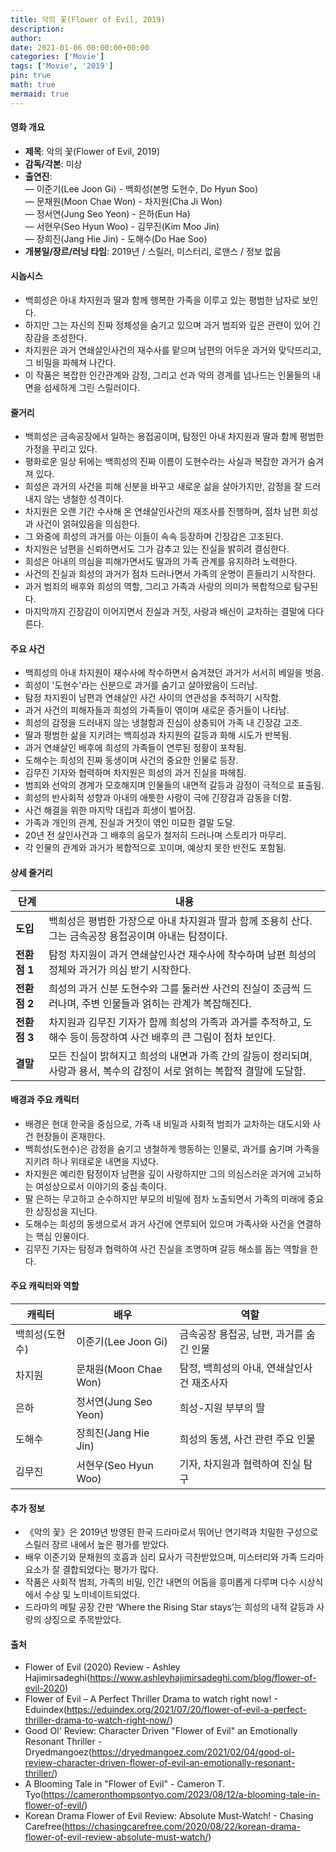 ```yaml
---
title: 악의 꽃(Flower of Evil, 2019)
description: 
author: 
date: 2021-01-06 00:00:00+00:00
categories: ['Movie']
tags: ['Movie', '2019']
pin: true
math: true
mermaid: true
---
```

#### 영화 개요

- **제목**: 악의 꽃(Flower of Evil, 2019)  
- **감독/각본**: 미상  
- **출연진**:  
  — 이준기(Lee Joon Gi) - 백희성(본명 도현수, Do Hyun Soo)  
  — 문채원(Moon Chae Won) - 차지원(Cha Ji Won)  
  — 정서연(Jung Seo Yeon) - 은하(Eun Ha)  
  — 서현우(Seo Hyun Woo) - 김무진(Kim Moo Jin)  
  — 장희진(Jang Hie Jin) - 도해수(Do Hae Soo)  
- **개봉일/장르/러닝 타임**: 2019년 / 스릴러, 미스터리, 로맨스 / 정보 없음  

#### 시놉시스

- 백희성은 아내 차지원과 딸과 함께 행복한 가족을 이루고 있는 평범한 남자로 보인다.  
- 하지만 그는 자신의 진짜 정체성을 숨기고 있으며 과거 범죄와 깊은 관련이 있어 긴장감을 조성한다.  
- 차지원은 과거 연쇄살인사건의 재수사를 맡으며 남편의 어두운 과거와 맞닥뜨리고, 그 비밀을 파헤쳐 나간다.  
- 이 작품은 복잡한 인간관계와 감정, 그리고 선과 악의 경계를 넘나드는 인물들의 내면을 섬세하게 그린 스릴러이다.  

#### 줄거리

- 백희성은 금속공장에서 일하는 용접공이며, 탐정인 아내 차지원과 딸과 함께 평범한 가정을 꾸리고 있다.  
- 평화로운 일상 뒤에는 백희성의 진짜 이름이 도현수라는 사실과 복잡한 과거가 숨겨져 있다.  
- 희성은 과거의 사건을 피해 신분을 바꾸고 새로운 삶을 살아가지만, 감정을 잘 드러내지 않는 냉철한 성격이다.  
- 차지원은 오랜 기간 수사해 온 연쇄살인사건의 재조사를 진행하며, 점차 남편 희성과 사건이 얽혀있음을 의심한다.  
- 그 와중에 희성의 과거를 아는 이들이 속속 등장하며 긴장감은 고조된다.  
- 차지원은 남편을 신뢰하면서도 그가 감추고 있는 진실을 밝히려 결심한다.  
- 희성은 아내의 의심을 피해가면서도 딸과의 가족 관계를 유지하려 노력한다.  
- 사건의 진실과 희성의 과거가 점차 드러나면서 가족의 운명이 흔들리기 시작한다.  
- 과거 범죄의 배후와 희성의 역할, 그리고 가족과 사랑의 의미가 복합적으로 탐구된다.  
- 마지막까지 긴장감이 이어지면서 진실과 거짓, 사랑과 배신이 교차하는 결말에 다다른다.  

#### 주요 사건

- 백희성의 아내 차지원이 재수사에 착수하면서 숨겨졌던 과거가 서서히 베일을 벗음.  
- 희성이 '도현수'라는 신분으로 과거를 숨기고 살아왔음이 드러남.  
- 탐정 차지원이 남편과 연쇄살인 사건 사이의 연관성을 추적하기 시작함.  
- 과거 사건의 피해자들과 희성의 가족들이 엮이며 새로운 증거들이 나타남.  
- 희성의 감정을 드러내지 않는 냉철함과 진심이 상충되어 가족 내 긴장감 고조.  
- 딸과 평범한 삶을 지키려는 백희성과 차지원의 갈등과 화해 시도가 반복됨.  
- 과거 연쇄살인 배후에 희성의 가족들이 연루된 정황이 포착됨.  
- 도해수는 희성의 진짜 동생이며 사건의 중요한 인물로 등장.  
- 김무진 기자와 협력하며 차지원은 희성의 과거 진실을 파헤침.  
- 범죄와 선악의 경계가 모호해지며 인물들의 내면적 갈등과 감정이 극적으로 표출됨.  
- 희성의 반사회적 성향과 아내의 애틋한 사랑이 극에 긴장감과 감동을 더함.  
- 사건 해결을 위한 마지막 대립과 희생이 벌어짐.  
- 가족과 개인의 관계, 진실과 거짓이 엮인 미묘한 결말 도달.  
- 20년 전 살인사건과 그 배후의 음모가 철저히 드러나며 스토리가 마무리.  
- 각 인물의 관계와 과거가 복합적으로 꼬이며, 예상치 못한 반전도 포함됨.  

#### 상세 줄거리

| **단계**    | **내용**                                                                                                        |
|-------------|-----------------------------------------------------------------------------------------------------------------|
| **도입**    | 백희성은 평범한 가장으로 아내 차지원과 딸과 함께 조용히 산다. 그는 금속공장 용접공이며 아내는 탐정이다.           |
| **전환점 1** | 탐정 차지원이 과거 연쇄살인사건 재수사에 착수하며 남편 희성의 정체와 과거가 의심 받기 시작한다.                      |
| **전환점 2** | 희성의 과거 신분 도현수와 그를 둘러싼 사건의 진실이 조금씩 드러나며, 주변 인물들과 얽히는 관계가 복잡해진다.           |
| **전환점 3** | 차지원과 김무진 기자가 함께 희성의 가족과 과거를 추적하고, 도해수 등이 등장하여 사건 배후의 큰 그림이 점차 보인다.     |
| **결말**    | 모든 진실이 밝혀지고 희성의 내면과 가족 간의 갈등이 정리되며, 사랑과 용서, 복수의 감정이 서로 얽히는 복합적 결말에 도달함. |

#### 배경과 주요 캐릭터

- 배경은 현대 한국을 중심으로, 가족 내 비밀과 사회적 범죄가 교차하는 대도시와 사건 현장들이 혼재한다.  
- 백희성(도현수)은 감정을 숨기고 냉철하게 행동하는 인물로, 과거를 숨기며 가족을 지키려 하나 위태로운 내면을 지녔다.  
- 차지원은 예리한 탐정이자 남편을 깊이 사랑하지만 그의 의심스러운 과거에 고뇌하는 여성상으로서 이야기의 중심 축이다.  
- 딸 은하는 무고하고 순수하지만 부모의 비밀에 점차 노출되면서 가족의 미래에 중요한 상징성을 지닌다.  
- 도해수는 희성의 동생으로서 과거 사건에 연루되어 있으며 가족사와 사건을 연결하는 핵심 인물이다.  
- 김무진 기자는 탐정과 협력하여 사건 진실을 조명하며 갈등 해소를 돕는 역할을 한다.  

#### 주요 캐릭터와 역할

| **캐릭터** | **배우**        | **역할**                        |
|------------|-----------------|-------------------------------|
| 백희성(도현수) | 이준기(Lee Joon Gi)    | 금속공장 용접공, 남편, 과거를 숨긴 인물        |
| 차지원       | 문채원(Moon Chae Won)   | 탐정, 백희성의 아내, 연쇄살인사건 재조사자       |
| 은하         | 정서연(Jung Seo Yeon)    | 희성-지원 부부의 딸                    |
| 도해수       | 장희진(Jang Hie Jin)    | 희성의 동생, 사건 관련 주요 인물              |
| 김무진       | 서현우(Seo Hyun Woo)    | 기자, 차지원과 협력하여 진실 탐구              |

#### 추가 정보

- 《악의 꽃》은 2019년 방영된 한국 드라마로서 뛰어난 연기력과 치밀한 구성으로 스릴러 장르 내에서 높은 평가를 받았다.  
- 배우 이준기와 문채원의 호흡과 심리 묘사가 극찬받았으며, 미스터리와 가족 드라마 요소가 잘 결합되었다는 평가가 많다.  
- 작품은 사회적 범죄, 가족의 비밀, 인간 내면의 어둠을 흥미롭게 다루며 다수 시상식에서 수상 및 노미네이트되었다.  
- 드라마의 메탈 공장 간판 ‘Where the Rising Star stays’는 희성의 내적 갈등과 사랑의 상징으로 주목받았다.  

#### 출처

- Flower of Evil (2020) Review - Ashley Hajimirsadeghi(https://www.ashleyhajimirsadeghi.com/blog/flower-of-evil-2020)  
- Flower of Evil – A Perfect Thriller Drama to watch right now! - Eduindex(https://eduindex.org/2021/07/20/flower-of-evil-a-perfect-thriller-drama-to-watch-right-now/)  
- Good Ol' Review: Character Driven "Flower of Evil" an Emotionally Resonant Thriller - Dryedmangoez(https://dryedmangoez.com/2021/02/04/good-ol-review-character-driven-flower-of-evil-an-emotionally-resonant-thriller/)  
- A Blooming Tale in "Flower of Evil" - Cameron T. Tyo(https://cameronthompsontyo.com/2023/08/12/a-blooming-tale-in-flower-of-evil/)  
- Korean Drama Flower of Evil Review: Absolute Must-Watch! - Chasing Carefree(https://chasingcarefree.com/2020/08/22/korean-drama-flower-of-evil-review-absolute-must-watch/)
